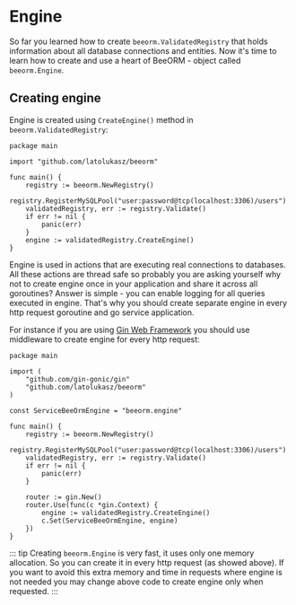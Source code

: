 # Engine

So far you learned how to create `beeorm.ValidatedRegistry` that holds
information about all database connections and entities. Now it's time to learn
how to create and use a heart of BeeORM - object called `beeorm.Engine`.

## Creating engine

Engine is created using `CreateEngine()` method in `beeorm.ValidatedRegistry`:

```go{12}
package main

import "github.com/latolukasz/beeorm"

func main() {
    registry := beeorm.NewRegistry()
    registry.RegisterMySQLPool("user:password@tcp(localhost:3306)/users")
    validatedRegistry, err := registry.Validate()
    if err != nil {
        panic(err)
    }
    engine := validatedRegistry.CreateEngine()
}  
```

Engine is used in actions that are executing real connections to databases.
All these actions are thread safe so probably you are asking yourself why
not to create engine once in your application and share it across all goroutines?
Answer is simple - you can enable logging for all queries executed in engine. 
That's why you should create separate engine in every http request goroutine
and go service application.

For instance if you are using [Gin Web Framework](https://gin-gonic.com/) you
should use middleware to create engine for every http request:

```go{20-21}
package main

import (
    "github.com/gin-gonic/gin"
    "github.com/latolukasz/beeorm"
)

const ServiceBeeOrmEngine = "beeorm.engine"

func main() {
    registry := beeorm.NewRegistry()
    registry.RegisterMySQLPool("user:password@tcp(localhost:3306)/users")
    validatedRegistry, err := registry.Validate()
    if err != nil {
        panic(err)
    }
    
    router := gin.New()
    router.Use(func(c *gin.Context) {
		engine := validatedRegistry.CreateEngine()
		c.Set(ServiceBeeOrmEngine, engine)
	})
}  
```

::: tip
Creating `beeorm.Engine` is very fast, it uses only one memory allocation.
So you can create it in every http request (as showed above). If you
want to avoid this extra memory and time in requests where engine is not needed
you may change above code to create engine only when requested.
:::
